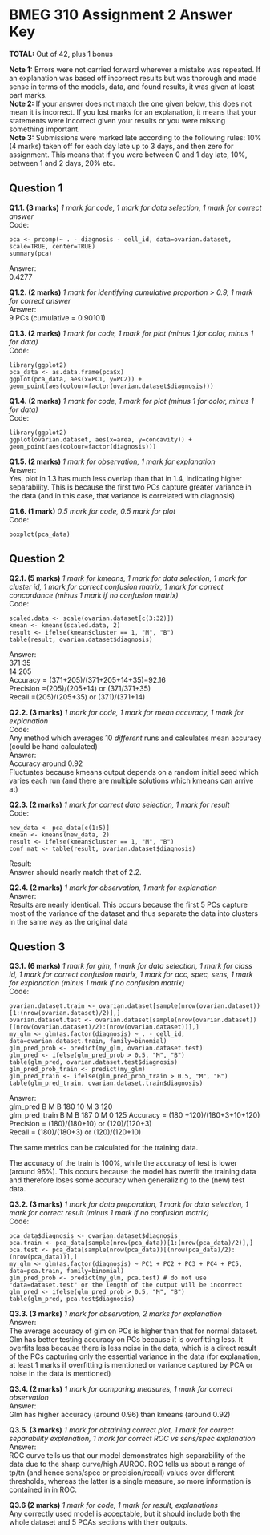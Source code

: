 # BMEG 310 Assignment 2 Answer Key

**TOTAL:** Out of 42, plus 1 bonus

**Note 1:** Errors were not carried forward wherever a mistake was repeated. If an explanation was based off incorrect results but was thorough and made sense in terms of the models, data, and found results, it was given at least part marks.<br/>
**Note 2:** If your answer does not match the one given below, this does not mean it is incorrect. If you lost marks for an explanation, it means that your statements were incorrect given your results or you were missing something important.<br/>
**Note 3:** Submissions were marked late according to the following rules: 10% (4 marks) taken off for each day late up to 3 days, and then zero for assignment. This means that if you were between 0 and 1 day late, 10%, between 1 and 2 days, 20% etc.<br/>

## Question 1
**Q1.1. (3 marks)** *1 mark for code, 1 mark for data selection, 1 mark for correct answer*<br/>
Code:
```
pca <- prcomp(~ . - diagnosis - cell_id, data=ovarian.dataset, scale=TRUE, center=TRUE)
summary(pca)
```
Answer:
<br/>
0.4277

**Q1.2. (2 marks)** *1 mark for identifying cumulative proportion > 0.9, 1 mark for correct answer*<br/>
Answer:<br/>
9 PCs (cumulative = 0.90101)


**Q1.3. (2 marks)** *1 mark for code, 1 mark for plot (minus 1 for color, minus 1 for data)*<br/>
Code:
```
library(ggplot2)
pca_data <- as.data.frame(pca$x)
ggplot(pca_data, aes(x=PC1, y=PC2)) + geom_point(aes(colour=factor(ovarian.dataset$diagnosis)))
```


**Q1.4. (2 marks)** *1 mark for code, 1 mark for plot (minus 1 for color, minus 1 for data)*<br/>
Code:
```
library(ggplot2)
ggplot(ovarian.dataset, aes(x=area, y=concavity)) + geom_point(aes(colour=factor(diagnosis)))
```

**Q1.5. (2 marks)** *1 mark for observation, 1 mark for explanation*<br/>
Answer:<br/>
Yes, plot in 1.3 has much less overlap than that in 1.4, indicating higher separability. This is because the first two PCs capture greater variance in the data (and in this case, that variance is correlated with diagnosis)


**Q1.6. (1 mark)** *0.5 mark for code, 0.5 mark for plot*<br/>
Code:
```
boxplot(pca_data)
```

## Question 2
**Q2.1. (5 marks)** *1 mark for kmeans, 1 mark for data selection, 1 mark for cluster id, 1 mark for correct confusion matrix, 1 mark for correct concordance (minus 1 mark if no confusion matrix)*<br/>
Code:
```
scaled.data <- scale(ovarian.dataset[c(3:32)])
kmean <- kmeans(scaled.data, 2)
result <- ifelse(kmean$cluster == 1, "M", "B")
table(result, ovarian.dataset$diagnosis)
```
Answer:<br/>
371    35<br/>
14  	205<br/>
Accuracy = (371+205)/(371+205+14+35)=92.16<br/>
Precision =(205)/(205+14) or (371/371+35)<br/>
Recall =(205)/(205+35) or (371)/(371+14)<br/>

**Q2.2. (3 marks)** *1 mark for code, 1 mark for mean accuracy, 1 mark for explanation*<br/>
Code:<br/>
Any method which averages 10 *different* runs and calculates mean accuracy (could be hand calculated)<br/>
Answer:<br/>
Accuracy around 0.92<br/>
Fluctuates because kmeans output depends on a random initial seed which varies each run (and there are multiple solutions which kmeans can arrive at)<br/>


**Q2.3. (2 marks)** *1 mark for correct data selection, 1 mark for result*<br/>
Code:
```
new_data <- pca_data[c(1:5)]
kmean <- kmeans(new_data, 2)
result <- ifelse(kmean$cluster == 1, "M", "B")
conf_mat <- table(result, ovarian.dataset$diagnosis)
```
Result:<br/>
Answer should nearly match that of 2.2.


**Q2.4. (2 marks)** *1 mark for observation, 1 mark for explanation*<br/>
Answer:<br/>
Results are nearly identical. This occurs because the first 5 PCs capture most of the variance of the dataset and thus separate the data into clusters in the same way as the original data


## Question 3
**Q3.1. (6 marks)** *1 mark for glm, 1 mark for data selection, 1 mark for class id, 1 mark for correct confusion matrix, 1 mark for acc, spec, sens, 1 mark for explanation (minus 1 mark if no confusion matrix)*<br/>
Code:
```
ovarian.dataset.train <- ovarian.dataset[sample(nrow(ovarian.dataset))[1:(nrow(ovarian.dataset)/2)],]
ovarian.dataset.test <- ovarian.dataset[sample(nrow(ovarian.dataset))[(nrow(ovarian.dataset)/2):(nrow(ovarian.dataset))],]
my_glm <- glm(as.factor(diagnosis) ~ . - cell_id, data=ovarian.dataset.train, family=binomial)
glm_pred_prob <- predict(my_glm, ovarian.dataset.test)
glm_pred <- ifelse(glm_pred_prob > 0.5, "M", "B")
table(glm_pred, ovarian.dataset.test$diagnosis)
glm_pred_prob_train <- predict(my_glm)
glm_pred_train <- ifelse(glm_pred_prob_train > 0.5, "M", "B")
table(glm_pred_train, ovarian.dataset.train$diagnosis)
```
Answer:<br/>
glm_pred   B   M
       B 180  10
       M   3 120
<br/>
glm_pred_train   B   M
             B 187   0
             M   0 125
Accuracy = (180 +120)/(180+3+10+120)<br/>
Precision = (180)/(180+10) or (120)/(120+3)<br/>
Recall = (180)/(180+3) or (120)/(120+10)<br/>

The same metrics can be calculated for the training data.

The accuracy of the train is 100%, while the accuracy of test is lower (around 96%). This occurs because the model has overfit the training data and therefore loses some accuracy when generalizing to the (new) test data.

**Q3.2. (3 marks)** *1 mark for data preparation, 1 mark for data selection, 1 mark for correct result (minus 1 mark if no confusion matrix)*<br/>
Code:
```
pca_data$diagnosis <- ovarian.dataset$diagnosis
pca.train <- pca_data[sample(nrow(pca_data))[1:(nrow(pca_data)/2)],]
pca.test <- pca_data[sample(nrow(pca_data))[(nrow(pca_data)/2):(nrow(pca_data))],]
my_glm <- glm(as.factor(diagnosis) ~ PC1 + PC2 + PC3 + PC4 + PC5, data=pca.train, family=binomial)
glm_pred_prob <- predict(my_glm, pca.test) # do not use "data=dataset.test" or the length of the output will be incorrect
glm_pred <- ifelse(glm_pred_prob > 0.5, "M", "B")
table(glm_pred, pca.test$diagnosis)
```



**Q3.3. (3 marks)** *1 mark for observation, 2 marks for explanation*<br/>
Answer:<br/>
The average accuracy of glm on PCs is higher than that for normal dataset. Glm has better testing accuracy on PCs because it is overfitting less. It overfits less because there is less noise in the data, which is a direct result of the PCs capturing only the essential variance in the data (for explanation, at least 1 marks if overfitting is mentioned or variance captured by PCA or noise in the data is mentioned)

**Q3.4. (2 marks)** *1 mark for comparing measures, 1 mark for correct observation*<br/>
Answer:<br/>
Glm has higher accuracy (around 0.96) than kmeans (around 0.92)

**Q3.5. (3 marks)** *1 mark for obtaining correct plot, 1 mark for correct separability explanation, 1 mark for correct ROC vs sens/spec explanation*<br/>
Answer:<br/>
ROC curve tells us that our model demonstrates high separability of the data due to the sharp curve/high AUROC. ROC tells us about a range of tp/tn (and hence sens/spec or precision/recall) values over different thresholds, whereas the latter is a single measure, so more information is contained in in ROC.

**Q3.6 (2 marks)** *1 mark for code, 1 mark for result, explanations*<br/>
Any correctly used model is acceptable, but it should include both the whole dataset and 5 PCAs sections with their outputs.